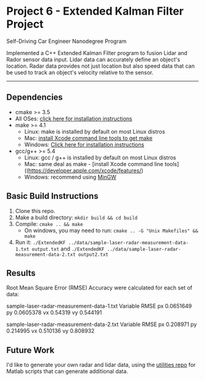 # Project 6 - Extended Kalman Filter Project
Self-Driving Car Engineer Nanodegree Program

Implemented a C++ Extended Kalman Filter program to fusion Lidar and Rador sensor data input. Lidar data can accurately define an object's location. Radar data provides not just location but also  speed data that can be used to track an object's velocity relative to the sensor. 

---

## Dependencies

* cmake >= 3.5
 * All OSes: [click here for installation instructions](https://cmake.org/install/)
* make >= 4.1
  * Linux: make is installed by default on most Linux distros
  * Mac: [install Xcode command line tools to get make](https://developer.apple.com/xcode/features/)
  * Windows: [Click here for installation instructions](http://gnuwin32.sourceforge.net/packages/make.htm)
* gcc/g++ >= 5.4
  * Linux: gcc / g++ is installed by default on most Linux distros
  * Mac: same deal as make - [install Xcode command line tools]((https://developer.apple.com/xcode/features/)
  * Windows: recommend using [MinGW](http://www.mingw.org/)

## Basic Build Instructions

1. Clone this repo.
2. Make a build directory: `mkdir build && cd build`
3. Compile: `cmake .. && make` 
   * On windows, you may need to run: `cmake .. -G "Unix Makefiles" && make`
4. Run it: 
   `./ExtendedKF ../data/sample-laser-radar-measurement-data-1.txt output.txt` 
   and
   `./ExtendedKF ../data/sample-laser-radar-measurement-data-2.txt output2.txt`

## Results

Root Mean Square Error (RMSE) Accuracy were calculated for each set of data:

sample-laser-radar-measurement-data-1.txt
Variable	 RMSE
px	       0.0651649
py	       0.0605378
vx	       0.54319
vy	       0.544191

sample-laser-radar-measurement-data-2.txt
Variable	 RMSE
px	       0.208971
py	       0.214995
vx	       0.510136
vy	       0.808932

## Future Work

I'd like to generate your own radar and lidar data, using the
[utilities repo](https://github.com/udacity/CarND-Mercedes-SF-Utilities) for
Matlab scripts that can generate additional data.





